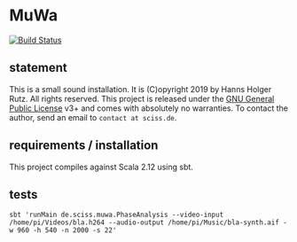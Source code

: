 # MuWa

[![Build Status](https://travis-ci.org/Sciss/MuWa.svg?branch=master)](https://travis-ci.org/Sciss/MuWa)

## statement

This is a small sound installation.
It is (C)opyright 2019 by Hanns Holger Rutz. All rights reserved. This project is released under 
the [GNU General Public License](https://raw.github.com/Sciss/JavaCVTest/master/LICENSE) v3+ and comes with absolutely 
no warranties. To contact the author, send an email to `contact at sciss.de`.

## requirements / installation

This project compiles against Scala 2.12 using sbt.

## tests

    sbt 'runMain de.sciss.muwa.PhaseAnalysis --video-input /home/pi/Videos/bla.h264 --audio-output /home/pi/Music/bla-synth.aif -w 960 -h 540 -n 2000 -s 22'
